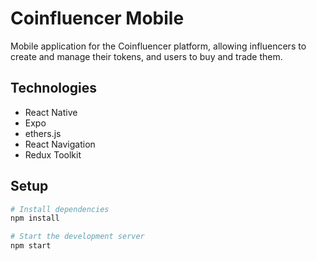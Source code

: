 # Coinfluencer Mobile

Mobile application for the Coinfluencer platform, allowing influencers to create and manage their tokens, and users to buy and trade them.

## Technologies

- React Native
- Expo
- ethers.js
- React Navigation
- Redux Toolkit

## Setup

```bash
# Install dependencies
npm install

# Start the development server
npm start
